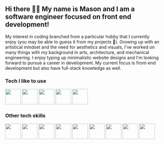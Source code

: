 ## Hi there 👋❕ My name is Mason and I am a software engineer focused on front end development!

My interest in coding branched from a particular hobby that I currently enjoy (you may be able to guess it from my projects 👀). Growing up with an artistical mindset and the need for aesthetics and visuals, I've worked on many things with my background in arts, architecture, and mechanical engineering. I enjoy typing up minimalistic website designs and I'm looking forward to pursue a career in development. My current focus is front-end development but also have full-stack knowledge as well. 

### Tech I like to use
<p align="left">
<img src="https://cdn.jsdelivr.net/gh/devicons/devicon/icons/react/react-original.svg" height="50"/>
<img src="https://cdn.jsdelivr.net/gh/devicons/devicon/icons/nextjs/nextjs-original.svg" height="50"/>
<img src="https://cdn.jsdelivr.net/gh/devicons/devicon/icons/tailwindcss/tailwindcss-plain.svg" height="50"/>
<img src="https://cdn.jsdelivr.net/gh/devicons/devicon/icons/typescript/typescript-original.svg" height="50"/>
<img src="https://cdn.jsdelivr.net/gh/devicons/devicon/icons/javascript/javascript-original.svg" height="50"/>
</p>

### Other tech skills
<p align="left">
<img src="https://cdn.jsdelivr.net/gh/devicons/devicon/icons/html5/html5-original.svg" height="50"/>       
<img src="https://cdn.jsdelivr.net/gh/devicons/devicon/icons/css3/css3-original.svg" height="50"/>              
<img src="https://cdn.jsdelivr.net/gh/devicons/devicon/icons/bootstrap/bootstrap-original.svg" height="50"/>
<img src="https://cdn.jsdelivr.net/gh/devicons/devicon/icons/sass/sass-original.svg" height="50"/>
<img src="https://cdn.jsdelivr.net/gh/devicons/devicon/icons/graphql/graphql-plain-wordmark.svg" height="50"/>
<img src="https://cdn.jsdelivr.net/gh/devicons/devicon/icons/postgresql/postgresql-original-wordmark.svg" height="50"/>
<img src="https://cdn.jsdelivr.net/gh/devicons/devicon/icons/nodejs/nodejs-original.svg" height="50"/>
<img src="https://cdn.jsdelivr.net/gh/devicons/devicon/icons/redux/redux-original.svg" height="50"/>
<img src="https://cdn.jsdelivr.net/gh/devicons/devicon/icons/mocha/mocha-plain.svg" height="50"/>                                                                    
</p>          
          


<!--
**mctekno/mctekno** is a ✨ _special_ ✨ repository because its `README.md` (this file) appears on your GitHub profile.

Here are some ideas to get you started:

- 🔭 I’m currently working on ...
- 🌱 I’m currently learning ...
- 👯 I’m looking to collaborate on ...
- 🤔 I’m looking for help with ...
- 💬 Ask me about ...
- 📫 How to reach me: ...
- 😄 Pronouns: ...
- ⚡ Fun fact: ...
-->
